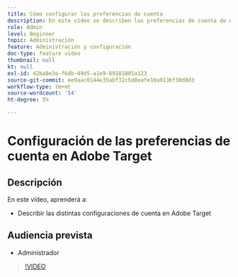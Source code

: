 ```yaml
---
title: Cómo configurar las preferencias de cuenta
description: En este vídeo se describen las preferencias de cuenta de Adobe Target. Vea este vídeo para ver ejemplos del impacto que tienen las diferentes configuraciones en Adobe Target.
role: Admin
level: Beginner
topic: Administración
feature: Administración y configuración
doc-type: feature video
thumbnail: null
kt: null
exl-id: 42ba0e3e-f6db-49d5-a1e9-89181805a123
source-git-commit: ee9aac0144e35abf32c5d8eafe10a013bf30d8d3
workflow-type: tm+mt
source-wordcount: '54'
ht-degree: 5%

---
```


# Configuración de las preferencias de cuenta en Adobe Target

## Descripción

En este vídeo, aprenderá a:

* Describir las distintas configuraciones de cuenta en Adobe Target

## Audiencia prevista

* Administrador

>[!VIDEO](https://video.tv.adobe.com/v/17379/?quality=12)
